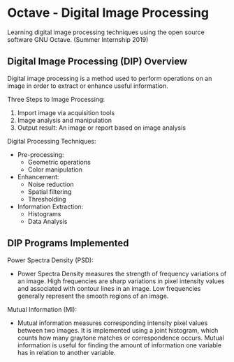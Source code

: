 # Octave - Digital Image Processing
Learning digital image processing techniques using the open source software GNU Octave. (Summer Internship 2019)

## Digital Image Processing (DIP) Overview
Digital image processing is a method used to perform operations on an image in order to extract or enhance useful information.

Three Steps to Image Processing: 
1.  Import image via acquisition tools
2.  Image analysis and manipulation
3.  Output result: An image or report based on image analysis

Digital Processing Techniques:
- Pre-processing: 
   - Geometric operations
   - Color manipulation
- Enhancement: 
   - Noise reduction
   - Spatial filtering
   - Thresholding
- Information Extraction: 
   - Histograms
   - Data Analysis 

## DIP Programs Implemented

Power Spectra Density (PSD):
- Power Spectra Density measures the strength of frequency variations of an image. High frequencies are sharp variations in pixel intensity values and associated with contour lines in an image. Low frequencies generally represent the smooth regions of an image.

Mutual Information (MI):
- Mutual information measures corresponding intensity pixel values between two images. It is implemented using a joint histogram, which counts how many graytone matches or correspondence occurs. Mutual information is useful for finding the amount of information one variable has in relation to another variable.
